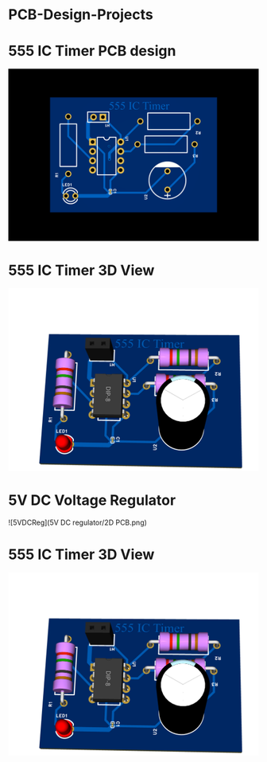 # PCB-Design-Projects<br>

# 555 IC Timer PCB design
![555timer](555IC-Timer/3D_PCB1_2020-09-22.png) <br>
# 555 IC Timer 3D View <br>
![5553Dtimer](555IC-Timer/3D_PCB1_2020.png) <br>
# 5V DC Voltage Regulator <br>
![5VDCReg](5V DC regulator/2D PCB.png) <br>
# 555 IC Timer 3D View <br>
![5553Dtimer](555IC-Timer/3D_PCB1_2020.png) <br>

